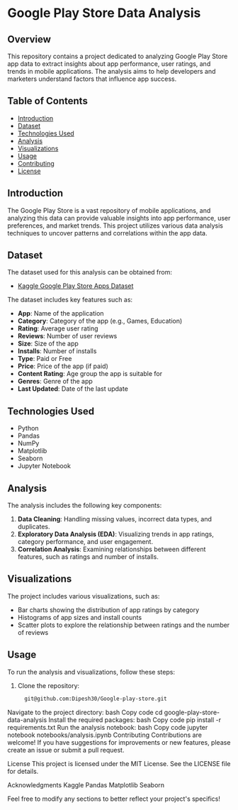 # Google Play Store Data Analysis

## Overview

This repository contains a project dedicated to analyzing Google Play Store app data to extract insights about app performance, user ratings, and trends in mobile applications. The analysis aims to help developers and marketers understand factors that influence app success.

## Table of Contents

- [Introduction](#introduction)
- [Dataset](#dataset)
- [Technologies Used](#technologies-used)
- [Analysis](#analysis)
- [Visualizations](#visualizations)
- [Usage](#usage)
- [Contributing](#contributing)
- [License](#license)

## Introduction

The Google Play Store is a vast repository of mobile applications, and analyzing this data can provide valuable insights into app performance, user preferences, and market trends. This project utilizes various data analysis techniques to uncover patterns and correlations within the app data.

## Dataset

The dataset used for this analysis can be obtained from:

- [Kaggle Google Play Store Apps Dataset](https://www.kaggle.com/datasets/lava18/google-play-store-apps)

The dataset includes key features such as:

- **App**: Name of the application
- **Category**: Category of the app (e.g., Games, Education)
- **Rating**: Average user rating
- **Reviews**: Number of user reviews
- **Size**: Size of the app
- **Installs**: Number of installs
- **Type**: Paid or Free
- **Price**: Price of the app (if paid)
- **Content Rating**: Age group the app is suitable for
- **Genres**: Genre of the app
- **Last Updated**: Date of the last update

## Technologies Used

- Python
- Pandas
- NumPy
- Matplotlib
- Seaborn
- Jupyter Notebook

## Analysis

The analysis includes the following key components:

1. **Data Cleaning**: Handling missing values, incorrect data types, and duplicates.
2. **Exploratory Data Analysis (EDA)**: Visualizing trends in app ratings, category performance, and user engagement.
3. **Correlation Analysis**: Examining relationships between different features, such as ratings and number of installs.


## Visualizations

The project includes various visualizations, such as:

- Bar charts showing the distribution of app ratings by category
- Histograms of app sizes and install counts
- Scatter plots to explore the relationship between ratings and the number of reviews


## Usage

To run the analysis and visualizations, follow these steps:

1. Clone the repository:
   ```bash
     git@github.com:Dipesh30/Google-play-store.git
Navigate to the project directory:
bash
Copy code
cd google-play-store-data-analysis
Install the required packages:
bash
Copy code
pip install -r requirements.txt
Run the analysis notebook:
bash
Copy code
jupyter notebook notebooks/analysis.ipynb
Contributing
Contributions are welcome! If you have suggestions for improvements or new features, please create an issue or submit a pull request.

License
This project is licensed under the MIT License. See the LICENSE file for details.

Acknowledgments
Kaggle
Pandas
Matplotlib
Seaborn

Feel free to modify any sections to better reflect your project's specifics!

